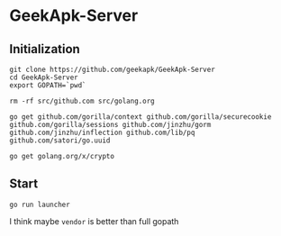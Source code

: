 # GeekApk-Server

## Initialization

```shell
git clone https://github.com/geekapk/GeekApk-Server
cd GeekApk-Server
export GOPATH=`pwd`

rm -rf src/github.com src/golang.org

go get github.com/gorilla/context github.com/gorilla/securecookie github.com/gorilla/sessions github.com/jinzhu/gorm github.com/jinzhu/inflection github.com/lib/pq github.com/satori/go.uuid

go get golang.org/x/crypto

```

## Start

```shell
go run launcher
```


I think maybe `vendor` is better than full gopath